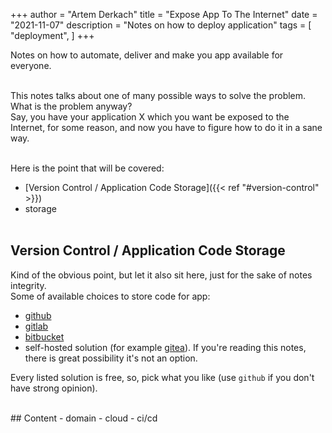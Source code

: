 +++
author = "Artem Derkach"
title = "Expose App To The Internet"
date = "2021-11-07"
description = "Notes on how to deploy application"
tags = [
    "deployment",
]
+++

Notes on how to automate, deliver and make you app available for everyone.

<!--more-->
<br />
This notes talks about one of many possible ways to solve the problem.<br>
What is the problem anyway?<br>
Say, you have your application X which you want be exposed to the Internet,
for some reason, and now you have to figure how to do it in a sane way.
<br /><br />

Here is the point that will be covered:
- [Version Control / Application Code Storage]({{< ref "#version-control" >}})
- storage
<br /><br />


## Version Control / Application Code Storage
Kind of the obvious point, but let it also sit here, just for the sake of notes integrity.<br />
Some of available choices to store code for app:
- [github](https://github.com)
- [gitlab](https://gitlab.com)
- [bitbucket](https://bitbucket.com)
- self-hosted solution (for example [gitea](https://gitea.io)). If you're reading this notes, there is great possibility it's not an option.

Every listed solution is free, so, pick what you like (use `github` if you don't have strong opinion).

<br />
## Content
- domain
- cloud
- ci/cd